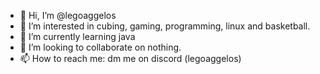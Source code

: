- 👋 Hi, I’m @legoaggelos
- 👀 I’m interested in cubing, gaming, programming, linux and basketball.
- 🌱 I’m currently learning java
- 💞️ I’m looking to collaborate on nothing.
- 📫 How to reach me: dm me on discord
(legoaggelos)
<!---
legoaggelos/legoaggelos is a ✨ special ✨ repository because its `README.md` (this file) appears on your GitHub profile.
You can click the Preview link to take a look at your changes.
--->
